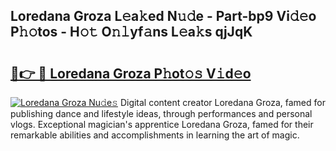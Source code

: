 ## Loredana Groza L𝚎a𝚔ed N𝚞𝚍e - Part-bp9 Vi𝚍𝚎o P𝚑𝚘tos - H𝚘𝚝 O𝚗𝚕yf𝚊ns L𝚎a𝚔s qjJqK

# <h2><a href="http://kfap5b.oniu.top/?m=Loredana+Groza">🔗👉 🔴 Loredana Groza P𝚑ot𝚘𝚜 V𝚒d𝚎o</a></h2>

[![Loredana Groza Nu𝚍e𝚜](https://i.imgur.com/0qMVB7G.gif)](http://kfap5b.oniu.top/?m=Loredana+Groza)
Digital content creator Loredana Groza, famed for publishing dance and lifestyle ideas, through performances and personal vlogs. Exceptional magician's apprentice Loredana Groza, famed for their remarkable abilities and accomplishments in learning the art of magic.  
